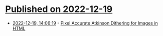# [Published on 2022-12-19](index.md)

* [2022-12-19, 14:06:19](https://lobste.rs/s/iq1ej4/pixel_accurate_atkinson_dithering_for) - [Pixel Accurate Atkinson Dithering for Images in HTML](https://sheep.horse/2022/12/pixel_accurate_atkinson_dithering_for_images_in_ht.html)
